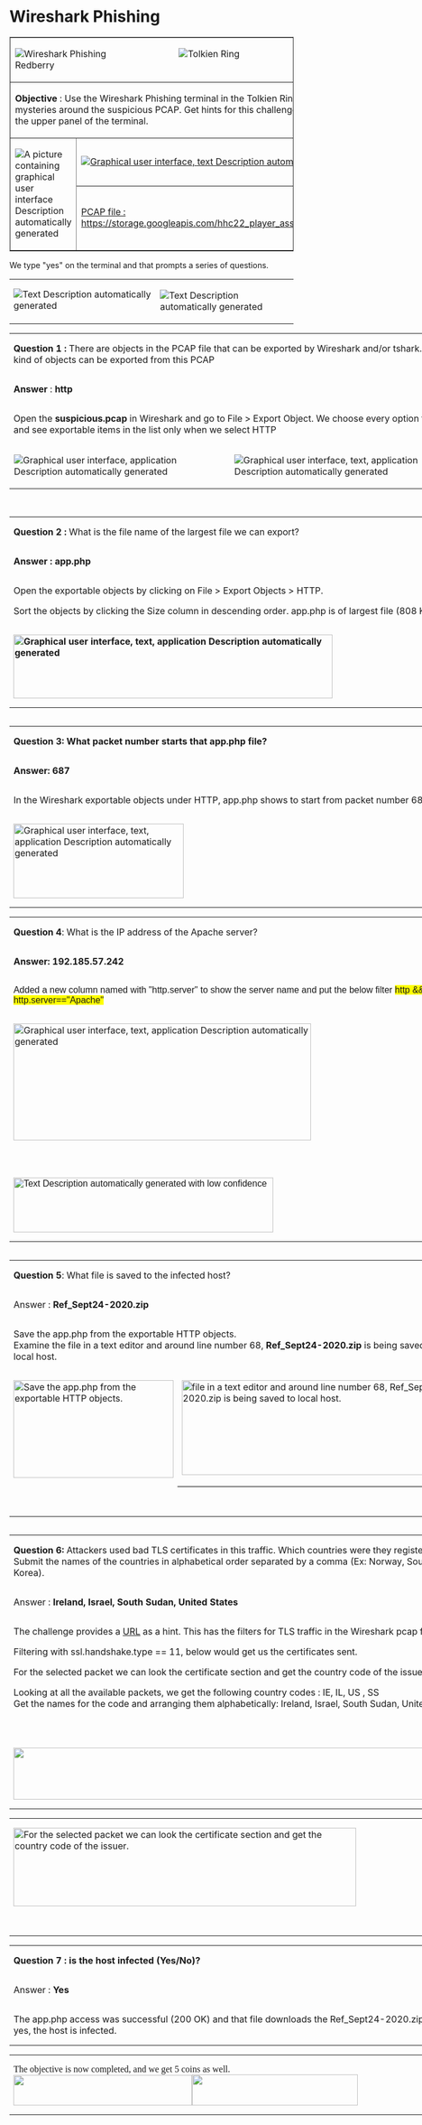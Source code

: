 # Wireshark Phishing
<!--table width=100% border=1>
 <tr>
  <td>
  <img border=0 id="Picture 97" src="../../images/blog_images/image038.png">Wireshark Phishing 
  </td>
  <td>
  <img border=0 id="Picture 10" src="../../images/blog_images/image039.png">Tolkien Ring 
  </td>
  <td>
  <img border=0 id="Picture 96" src="../../images/blog_images/image040.png">Sparkle Redberry
  </td>
  </tr>
 </table-->
<table class=MsoTableGrid border=1 cellspacing=0 cellpadding=0 width=804 >
    <tr class=MyNormalStyle>
        <td colspan=2 >
                <p class="MyNormalStyle">
                <img border=0 id="Picture 97" src="../../images/blog_images/image038.png">Wireshark Phishing
                &nbsp;&nbsp;&nbsp;&nbsp;&nbsp;&nbsp;&nbsp;&nbsp;&nbsp;&nbsp;&nbsp;&nbsp;&nbsp;&nbsp;&nbsp;&nbsp;&nbsp;&nbsp;&nbsp;&nbsp;&nbsp;&nbsp;&nbsp;&nbsp;&nbsp;&nbsp;&nbsp;&nbsp;
                <img border=0 id="Picture 10" src="../../images/blog_images/image039.png">Tolkien Ring
                &nbsp;&nbsp;&nbsp;&nbsp;&nbsp;&nbsp;&nbsp;&nbsp;&nbsp;&nbsp;&nbsp;&nbsp;&nbsp;&nbsp;&nbsp;&nbsp;&nbsp;&nbsp;&nbsp;&nbsp;&nbsp;&nbsp;&nbsp;&nbsp;&nbsp;&nbsp;&nbsp;&nbsp;
                <img border=0 id="Picture 96" src="../../images/blog_images/image040.png">Sparkle Redberry
                </p>
        </td>
    </tr>
  <tr>
  <td  colspan=2 >
  <p class=MyNormalStyle><b>Objective</b> : Use the Wireshark Phishing terminal in the
  Tolkien Ring to solve the mysteries around the suspicious PCAP. Get hints for
  this challenge by typing hint in the upper panel of the terminal.</p>
  </td>
 </tr>
 <tr >
  <td rowspan=2 >
  <p class=MyNormalStyle><img border=0 id="Picture 278"
  src="../../images/blog_images/image041.png"
  alt="A picture containing graphical user interface&#10;&#10;Description automatically generated"></p>
  </td>
  <td>
  <p class=MyNormalStyle><u><img border=0 id="Picture 279"
  src="../../images/blog_images/image042.png"
  alt="Graphical user interface, text&#10;&#10;Description automatically generated"></u></p>
  </td>
 </tr>
 <tr>
  <td>
  <p class=MyNormalStyle><u>PCAP file : <br>
  </u><a
  href="https://storage.googleapis.com/hhc22_player_assets/suspicious.pcap">https://storage.googleapis.com/hhc22_player_assets/suspicious.pcap</a></p>
  </td>
 </tr>
</table>

<p class=MyNormalStyle>We type "yes" on the terminal and that prompts a series
of questions.</p>

<table class=MsoTableGrid border=00 cellspacing=0 cellpadding=0  cellspacing=0 cellpadding=0 width=804>
 <tr style='height:34.65pt'>
  <td width=420 valign=top style='width:314.75pt;border:none windowtext 1.0pt;
  padding:0in 5.4pt 0in 5.4pt;height:34.65pt'>
  <p class=MyNormalStyle><img border=0 
  src="../../images/blog_images/image043.png"
  alt="Text&#10;&#10;Description automatically generated"></p>
  </td>
  <td width=384 valign=top >
  <p class=MyNormalStyle><img border=0 
  src="../../images/blog_images/image044.png"
  alt="Text&#10;&#10;Description automatically generated"></p>
  </td>
 </tr>
</table>

<table class=MsoTableGrid border=0 cellspacing=0 cellpadding=0 width=804
 style='width:603.0pt;margin-xxxleft:-67.75pt;border-collapse:collapse;border:
 none'>
 <tr>
  <td width=804 colspan=2 valign=top style='width:603.0pt;border:none windowtext 1.0pt;
  padding:0in 5.4pt 0in 5.4pt'>
  <p class=MyNormalStyle><b>Question 1 : </b>There are objects in the PCAP file
  that can be exported by Wireshark and/or tshark. What kind of objects can be
  exported from this PCAP</p>
  </td>
 </tr>
 </tr>

 <tr>
  <td width=804 colspan=2 valign=top style='width:603.0pt;border:none windowtext 1.0pt;
  border-top:none;padding:0in 5.4pt 0in 5.4pt'>
  <p class=MyNormalStyle><b>Answer</b> : <b>http</b></p>
  </td>
 </tr>
 
 <tr>
  <td width=804 colspan=2 valign=top style='width:603.0pt;border:none windowtext 1.0pt;
  border-top:none;padding:0in 5.4pt 0in 5.4pt'>
  <p class=MyNormalStyle>Open the <b>suspicious.pcap</b> in Wireshark and go to
  File &gt; Export Object. We choose every option there and see exportable
  items in the list only when we select HTTP</p>
  </td>
 </tr>
 <tr >
  <td >
  <p class=MyNormalStyle><img border=0 
  src="../../images/blog_images/image045.png"
  alt="Graphical user interface, application&#10;&#10;Description automatically generated"></p>
  </td>
  <td >
  <p class=MyNormalStyle><img border=0
  src="../../images/blog_images/image046.png"
  alt="Graphical user interface, text, application&#10;&#10;Description automatically generated"></p>
  </td>
 </tr>
</table>

<br>

<table class=MsoTableGrid border=0 cellspacing=0 cellpadding=0 align=left
 width=804 style='width:603.0pt;
 margin-xxxleftxxx:6.75pt; margin-xxxleftyyy:6.75pt'>
 <tr>
  <td width=804 valign=top style='width:603.0pt;border:none windowtext 1.0pt;
  padding:0in 5.4pt 0in 5.4pt'>
  <p class=MyNormalStyle><b>Question 2 : </b>What is the file name of the
  largest file we can export?</p>
  </td>
 </tr>
 <tr>
  <td width=804 valign=top style='width:603.0pt;border:none windowtext 1.0pt;
  border-top:none;padding:0in 5.4pt 0in 5.4pt'>
  <p class=MyNormalStyle><b>Answer : app.php</b></p>
  </td>
 </tr>
 <tr>
  <td width=804 valign=top style='width:603.0pt;border:none windowtext 1.0pt;
  border-top:none;padding:0in 5.4pt 0in 5.4pt'>
  <p class=MyNormalStyle>Open the exportable objects by clicking on File &gt;
  Export Objects &gt; HTTP.</p>
  <p class=MyNormalStyle>Sort the objects by clicking the Size column in
  descending order. app.php is of largest file (808 KB)</p>
  </td>
 </tr>
 <tr>
  <td width=804 valign=top style='width:603.0pt;border:none windowtext 1.0pt;
  border-top:none;padding:0in 5.4pt 0in 5.4pt'>
  <p class=MyNormalStyle><b><img border=0 width=566 height=113 id="Picture 287"
  src="../../images/blog_images/image047.png"
  alt="Graphical user interface, text, application&#10;&#10;Description automatically generated"></b></p>
  </td>
 </tr>
</table>

<br>

<table class=MsoTableGrid border=0 cellspacing=0 cellpadding=0 align=left
 width=804 style='width:603.0pt;
 margin-xxxleftxxx:6.75pt; margin-xxxleftyyy:6.75pt'>
 <tr>
  <td width=804 valign=top style='width:603.0pt;border:none windowtext 1.0pt;
  padding:0in 5.4pt 0in 5.4pt'>
  <p class=MyNormalStyle><b>Question 3: What packet number starts that app.php
  file?</b></p>
  </td>
 </tr>
 <tr style='height:13.0pt'>
  <td width=804 valign=top style='width:603.0pt;border:none windowtext 1.0pt;
  border-top:none;padding:0in 5.4pt 0in 5.4pt;height:13.0pt'>
  <p class=MyNormalStyle><b>Answer: 687</b></p>
  </td>
 </tr>
 <tr>
  <td width=804 valign=top style='width:603.0pt;border:none windowtext 1.0pt;
  border-top:none;padding:0in 5.4pt 0in 5.4pt'>
  <p class=MyNormalStyle>In the Wireshark exportable objects under HTTP,
  app.php shows to start from packet number 687 </p>
  </td>
 </tr>
 <tr>
  <td width=804 valign=top style='width:603.0pt;border:none windowtext 1.0pt;
  border-top:none;padding:0in 5.4pt 0in 5.4pt'>
  <p class=MyNormalStyle><img border=0 width=302 height=132 id="Picture 288"
  src="../../images/blog_images/image048.jpg"
  alt="Graphical user interface, text, application&#10;&#10;Description automatically generated"></p>
  </td>
 </tr>
</table>
<table class=MsoTableGrid border=0 cellspacing=0 cellpadding=0 width=808
 style='width:605.8pt;margin-xxxleft:-67.75pt;border-collapse:collapse;border:
 none'>
 <tr>
  <td width=808 valign=top style='width:605.8pt;border:none windowtext 1.0pt;
  padding:0in 5.4pt 0in 5.4pt'>
  <p class=MyNormalStyle><b>Question 4</b>: What is the IP address of the
  Apache server?</p>
  </td>
 </tr>
 <tr>
  <td width=808 valign=top style='width:605.8pt;border:none windowtext 1.0pt;
  border-top:none;padding:0in 5.4pt 0in 5.4pt'>
  <p class=MyNormalStyle><b>Answer: 192.185.57.242</b></p>
  </td>
 </tr>
 <tr>
  <td width=808 valign=top style='width:605.8pt;border:none windowtext 1.0pt;
  border-top:none;padding:0in 5.4pt 0in 5.4pt'>
  <p class=MyNormalStyle><span style='font-family:"Calibri",sans-serif'>Added a
  new column named with &quot;http.server&quot; to show the server name and put
  the below filter <span style='background:yellow'>http &amp;&amp;
  http.server==&quot;Apache&quot;</span></span></p>
  </td>
 </tr>
 <tr>
  <td width=808 valign=top style='width:605.8pt;border:none windowtext 1.0pt;
  border-top:none;padding:0in 5.4pt 0in 5.4pt'>
  <p class=MyNormalStyle><img border=0 width=528 height=207 id="Picture 289"
  src="../../images/blog_images/image049.jpg"
  alt="Graphical user interface, text, application&#10;&#10;Description automatically generated"></p>
  <p class=MyNormalStyle><span style='font-family:"Calibri",sans-serif'>&nbsp;</span></p>
  </td>
 </tr>
 <tr>
  <td width=808 valign=top style='width:605.8pt;border:none windowtext 1.0pt;
  border-top:none;padding:0in 5.4pt 0in 5.4pt'>
  <p class=MyNormalStyle><span style='font-family:"Calibri",sans-serif'><img
  border=0 width=461 height=97 id="Picture 291"
  src="../../images/blog_images/image050.png"
  alt="Text&#10;&#10;Description automatically generated with low confidence"></span></p>
  </td>
 </tr>
</table>

<table class=MsoTableGrid border=0 cellspacing=0 cellpadding=0 align=left
 width=804 style='width:602.75pt;
 margin-xxxleftxxx:6.75pt; margin-xxxleftyyy:6.75pt'>
 <tr>
  <td width=804 colspan=2 valign=top style='width:602.75pt;border:none windowtext 1.0pt;
  padding:0in 5.4pt 0in 5.4pt'>
  <p class=MyNormalStyle><b>Question 5</b>: What file is saved to the infected
  host?</p>
  </td>
 </tr>
 <tr>
  <td width=804 colspan=2 valign=top style='width:602.75pt;border:none windowtext 1.0pt;
  border-top:none;padding:0in 5.4pt 0in 5.4pt'>
  <p class=MyNormalStyle>Answer : <b>Ref_Sept24-2020.zip</b></p>
  </td>
 </tr>
 <tr>
  <td width=804 colspan=2 valign=top style='width:602.75pt;border:none windowtext 1.0pt;
  border-top:none;padding:0in 5.4pt 0in 5.4pt'>
  <p class=MyNormalStyle>Save the app.php from the exportable HTTP objects. <br>
  Examine the file in a text editor and around line number 68, <b>Ref_Sept24-2020.zip
  </b>is being<b> </b>saved to local host.</p>
  </td>
 </tr>
 <tr>
  <td width=300 valign=top style='width:224.75pt;border:none windowtext 1.0pt;
  border-top:none;padding:0in 5.4pt 0in 5.4pt'>
  <p class=MyNormalStyle><img border=0 width=284 height=173 id="Picture 292"
  src="../../images/blog_images/image051.png"
  alt="Save the app.php from the exportable HTTP objects. "></p>
  </td>
  <td width=504 valign=top style='width:5.25in;border-top:none;border-left:
  none;border-bottom:solid windowtext 1.0pt;border-right:solid windowtext 1.0pt;
  padding:0in 5.4pt 0in 5.4pt'>
  <p class=MyNormalStyle><img border=0 width=490 height=168 id="Picture 293"
  src="../../images/blog_images/image052.png"
  alt="file in a text editor and around line number 68, Ref_Sept24-2020.zip is being saved to local host."></p>
  </td>
 </tr>
 <tr>
  <td width=804 colspan=2 valign=top style='width:602.75pt;border:none windowtext 1.0pt;
  border-top:none;padding:0in 5.4pt 0in 5.4pt'>
  <p class=MyNormalStyle>&nbsp;</p>
  </td>
 </tr>
</table>

<table class=MsoTableGrid border=0 cellspacing=0 cellpadding=0 align=left
 width=798 style='width:598.25pt;
 margin-xxxleftxxx:6.75pt; margin-xxxleftyyy:6.75pt'>
 <tr>
  <td width=798 valign=top style='width:598.25pt;border:none windowtext 1.0pt;
  padding:0in 5.4pt 0in 5.4pt'>
  <p class=MyNormalStyle><b>Question 6:</b> Attackers used bad TLS certificates
  in this traffic. Which countries were they registered to? Submit the names of
  the countries in alphabetical order separated by a comma (Ex: Norway, South
  Korea).</p>
  </td>
 </tr>
 <tr>
  <td width=798 valign=top style='width:598.25pt;border:none windowtext 1.0pt;
  border-top:none;padding:0in 5.4pt 0in 5.4pt'>
  <p class=MyNormalStyle>Answer : <b>Ireland, Israel, South Sudan, United
  States</b></p>
  </td>
 </tr>
 <tr style='height:63.1pt'>
  <td width=798 valign=top style='width:598.25pt;border:none windowtext 1.0pt;
  border-top:none;padding:0in 5.4pt 0in 5.4pt;height:63.1pt'>
  <p class=MyNormalStyle>The challenge provides a <a
  href="https://subscription.packtpub.com/book/networking-and-servers/9781785887819/4/ch04lvl1sec27/the-ssl-tls-handshake">URL</a>
  as a hint. This has the filters for TLS traffic in the Wireshark pcap file.</p>
  <p class=MyNormalStyle>Filtering with ssl.handshake.type == 11, below would
  get us the certificates sent.</p>
  <p class=MyNormalStyle>For the selected packet we can look the certificate
  section and get the country code of the issuer.</p>
  <p class=MyNormalStyle>Looking at all the available packets, we get the
  following country codes : IE, IL, US , SS<br>
  Get the names for the code and arranging them alphabetically: Ireland,
  Israel, South Sudan, United States</p>
  <p class=MyNormalStyle>&nbsp;</p>
  </td>
 </tr>
 <tr>
  <td width=798 valign=top style='width:598.25pt;border:none windowtext 1.0pt;
  border-top:none;padding:0in 5.4pt 0in 5.4pt'>
  <p class=MyNormalStyle><img border=0 width=791 height=92 id="Picture 295"
  src="../../images/blog_images/image053.png"></p>
  </td>
 </tr>
</table>
<table class=MsoTableGrid border=0 cellspacing=0 cellpadding=0 width=798
 style='width:598.5pt;margin-xxxleft:-63.25pt;border-collapse:collapse;border:
 none'>
 <tr>
  <td width=798 valign=top style='width:598.5pt;border:none windowtext 1.0pt;
  padding:0in 5.4pt 0in 5.4pt'>
  <p class=MyNormalStyle><img border=0 width=608 height=139 id="Picture 296"
  src="../../images/blog_images/image054.png"
  alt="For the selected packet we can look the certificate section and get the country code of the issuer."></p>
  <p class=MyNormalStyle>&nbsp;</p>
  </td>
 </tr>
</table>

<table class=MsoTableGrid border=0 cellspacing=0 cellpadding=0 width=798
 style='width:598.5pt;margin-xxxleft:-63.25pt;border-collapse:collapse;border:
 none'>
 <tr>
  <td width=798 valign=top style='width:598.5pt;border:none windowtext 1.0pt;
  padding:0in 5.4pt 0in 5.4pt'>
  <p class=MyNormalStyle><b>Question 7 : is the host infected (Yes/No)?</b></p>
  </td>
 </tr>
 <tr>
  <td width=798 valign=top style='width:598.5pt;border:none windowtext 1.0pt;
  border-top:none;padding:0in 5.4pt 0in 5.4pt'>
  <p class=MyNormalStyle>Answer : <b>Yes</b></p>
  </td>
 </tr>
 <tr>
  <td width=798 valign=top style='width:598.5pt;border:none windowtext 1.0pt;
  border-top:none;padding:0in 5.4pt 0in 5.4pt'>
  <p class=MyNormalStyle>The app.php access was successful (200 OK) and that
  file downloads the Ref_Sept24-2020.zip. So, yes, the host is infected.</p>
  </td>
 </tr>
</table>


<table class=MsoTableGrid border=0 cellspacing=0 cellpadding=0 width=798
 style='width:598.5pt;margin-xxxleft:-63.25pt;border-collapse:collapse;border:
 none'>
 <tr>
  <td width=798 valign=top style='width:598.5pt;border:none windowtext 1.0pt;
  padding:0in 5.4pt 0in 5.4pt'>
  <p class=MyNormalStyle style='margin-xxxbottom:0in;line-height:normal'><span
  style='font-family:"Cambria",serif'>The objective is now completed, and we
  get 5 coins as well.<br>
  <img border=0 width=317 height=54 id="Picture 3"
  src="../../images/blog_images/image055.png"><img
  border=0 width=294 height=55 id="Picture 21"
  src="../../images/blog_images/image056.png"></span></p>
  </td>
 </tr>
</table>
